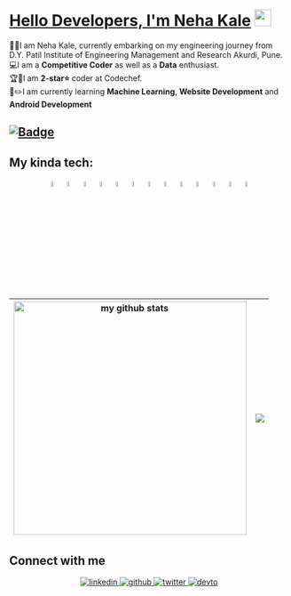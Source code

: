 # [Hello Developers, I'm Neha Kale](https://github.com/nehakale1403) <img src="https://raw.githubusercontent.com/MartinHeinz/MartinHeinz/master/wave.gif" width="30px">

👨‍🎓I am Neha Kale, currently embarking on my engineering journey from D.Y. Patil Institute of Engineering Management and Research Akurdi, Pune. <br />
💻I am a **Competitive Coder** as well as a **Data** enthusiast.<br />
🏆🥇I am **2-star⭐️** coder at Codechef.<br />
📝✏️I am currently learning **Machine Learning**, **Website Development** and **Android Development** <br />

[![Badge](https://cp-logo.vercel.app/codechef/nehakale1403)](https://www.codechef.com/users/nehakale1403)
---



## My kinda tech:

<p align="center">
<code><img width="5%" src="https://github.com/yurijserrano/Github-Profile-Readme-Logos/blob/master/programming%20languages/c%2B%2B.svg"></code>
<code><img width="5%" src="https://github.com/yurijserrano/Github-Profile-Readme-Logos/blob/master/programming%20languages/python.svg"></code>
<code><img width="5%" src="https://github.com/yurijserrano/Github-Profile-Readme-Logos/blob/master/others/html.svg"></code>
<code><img width="5%" src="https://github.com/yurijserrano/Github-Profile-Readme-Logos/blob/master/others/css.svg"></code>
<code><img width="5%" src="https://github.com/yurijserrano/Github-Profile-Readme-Logos/blob/master/databases/mysql.svg"></code>
<code><img width="5%" src="https://github.com/yurijserrano/Github-Profile-Readme-Logos/blob/master/databases/postgresql.svg"></code>
<code><img width="5%" src="https://github.com/yurijserrano/Github-Profile-Readme-Logos/blob/master/frameworks/android.svg"></code>
<code><img width="5%" src="https://github.com/yurijserrano/Github-Profile-Readme-Logos/blob/master/frameworks/boostrap.svg"></code>
<code><img width="5%" src="https://github.com/yurijserrano/Github-Profile-Readme-Logos/blob/master/frameworks/flask.svg"></code>
<code><img width="5%" src="https://github.com/yurijserrano/Github-Profile-Readme-Logos/blob/master/ides/android-studio.svg"></code>
<code><img width="5%" src="https://github.com/yurijserrano/Github-Profile-Readme-Logos/blob/master/others/git.svg"></code>
<code><img width="5%" src="https://github.com/yurijserrano/Github-Profile-Readme-Logos/blob/master/text%20editors/sublime.svg"></code>
<code><img width="5%" src="https://github.com/yurijserrano/Github-Profile-Readme-Logos/blob/master/text%20editors/vscode.svg"></code>

</p>


|<img src="https://github-readme-stats.vercel.app/api?username=nehakale1403&&show_icons=true&title_color=ff930a&icon_color=ff930a&text_color=000&bg_color=#fff" alt="my github stats" width="420"> |<img src="https://github-readme-streak-stats.herokuapp.com/?user=nehakale1403"/>|
|---|---|

## Connect with me  
<div align="center">

 <a href="https://www.linkedin.com/in/nehakale1403/" target="_blank">
<img src=https://img.shields.io/badge/linkedin-%231E77B5.svg?&style=for-the-badge&logo=linkedin&logoColor=white alt=linkedin style="margin-bottom: 5px;" />
</a>

<a href="https://github.com/nehakale1403" target="_blank">
<img src=https://img.shields.io/badge/github-%2324292e.svg?&style=for-the-badge&logo=github&logoColor=white alt=github style="margin-bottom: 5px;" />
</a>

<a href="https://www.codechef.com/users/nehakale1403" target="_blank">
<img src=https://img.shields.io/badge/twitter-%2300acee.svg?&style=for-the-badge&logo=twitter&logoColor=white alt=twitter style="margin-bottom: 5px;" />
</a>

<a href="https://leetcode.com/nehakale1403/" target="_blank">
<img src=https://img.shields.io/badge/dev.to-%2308090A.svg?&style=for-the-badge&logo=dev.to&logoColor=white alt=devto style="margin-bottom: 5px;" />
</a>

</div>
 